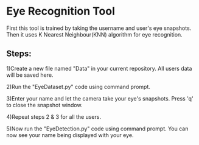 # Eye Recognition Tool

First this tool is trained by taking the username and user's eye snapshots. Then it uses K Nearest Neighbour(KNN) algorithm for eye recognition. 

## Steps:

1)Create a new file named "Data" in your current repository. All users data will be saved here.

2)Run the "EyeDataset.py" code using command prompt.

3)Enter your name and let the camera take your eye's snapshots. Press 'q' to close the snapshot window.

4)Repeat steps 2 & 3 for all the users.

5)Now run the "EyeDetection.py" code using command prompt. You can now see your name being displayed with your eye.
